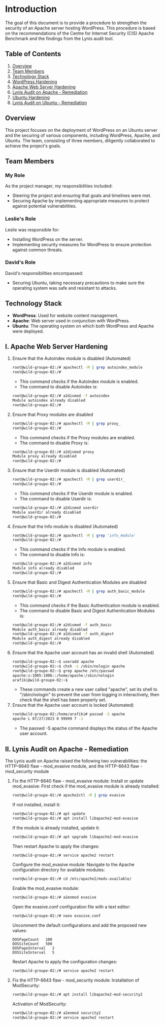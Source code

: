 # Introduction

The goal of this document is to provide a procedure to strengthen the security of an Apache server hosting WordPress. This procedure is based on the recommendations of the Centre for Internet Security (CIS) Apache Benchmark and the findings from the Lynis audit tool.

## Table of Contents
1. [Overview](#overview)
2. [Team Members](#team-members)
3. [Technology Stack](#technology-stack)
4. [WordPress Hardening](#wordpress-hardening)
5. [Apache Web Server Hardening](#apache-web-server-hardening)
6. [Lynis Audit on Apache - Remediation](#lynis-audit-on-apache-remediation)
7. [Ubuntu Hardening](#ubuntu-hardening)
8. [Lynis Audit on Ubuntu - Remediation](#lynis-audit-on-ubuntu-remediation)

## Overview

This project focuses on the deployment of WordPress on an Ubuntu server and the securing of various components, including WordPress, Apache, and Ubuntu. The team, consisting of three members, diligently collaborated to achieve the project's goals.

## Team Members

### My Role

As the project manager, my responsibilities included:

- Steering the project and ensuring that goals and timelines were met.
- Securing Apache by implementing appropriate measures to protect against potential vulnerabilities.

### Leslie's Role

Leslie was responsible for:

- Installing WordPress on the server.
- Implementing security measures for WordPress to ensure protection against common threats.

### David's Role

David's responsibilities encompassed:

- Securing Ubuntu, taking necessary precautions to make sure the operating system was safe and resistant to attacks.

## Technology Stack

- **WordPress**: Used for website content management.
- **Apache**: Web server used in conjunction with WordPress.
- **Ubuntu**: The operating system on which both WordPress and Apache were deployed.


## I. Apache Web Server Hardening

1. Ensure that the Autoindex module is disabled (Automated)
    ```bash
    root@wild-groupe-02:/# apachectl -M | grep autoindex_module
    root@wild-groupe-02:/#
    ```
    - This command checks if the Autoindex module is enabled.
    - The command to disable Autoindex is:
    ```bash
    root@wild-groupe-02:/# a2dismod -f autoindex
    Module autoindex already disabled
    root@wild-groupe-02:/#
    ```
2. Ensure that Proxy modules are disabled
    ```bash
    root@wild-groupe-02:/# apachectl -M | grep proxy_
    root@wild-groupe-02:/#
    ```
    - This command checks if the Proxy modules are enabled.
    - The command to disable Proxy is:
    ```bash
    root@wild-groupe-02:/# a2dismod proxy
    Module proxy already disabled
    root@wild-groupe-02:/#
    ```
3. Ensure that the Userdir module is disabled (Automated)
    ```bash
    root@wild-groupe-02:/# apachectl -M | grep userdir_
    root@wild-groupe-02:/#
    ```
    - This command checks if the Userdir module is enabled.
    - The command to disable Userdir is:
    ```bash
    root@wild-groupe-02:/# a2dismod userdir
    Module userdir already disabled
    root@wild-groupe-02:/#
    ```
4. Ensure that the Info module is disabled (Automated)
    ```bash
    root@wild-groupe-02:/# apachectl -M | grep 'info_module'
    root@wild-groupe-02:/#
    ```
    - This command checks if the Info module is enabled.
    - The command to disable Info is:
    ```bash
    root@wild-groupe-02:/# a2dismod info
    Module info already disabled
    root@wild-groupe-02:/#
    ```
5. Ensure that Basic and Digest Authentication Modules are disabled
    ```bash
    root@wild-groupe-02:/# apachectl -M | grep auth_basic_module
    root@wild-groupe-02:/#
    ```
    - This command checks if the Basic Authentication module is enabled.
    - The command to disable Basic and Digest Authentication Modules is:
    ```bash
    root@wild-groupe-02:/# a2dismod -f auth_basic
    Module auth_basic already disabled
    root@wild-groupe-02:/# a2dismod -f auth_digest
    Module auth_digest already disabled
    root@wild-groupe-02:/#
    ```
6. Ensure that the Apache user account has an invalid shell (Automated)
    ```bash
    root@wild-groupe-02:~$ useradd apache
    root@wild-groupe-02:~$ chsh -s /sbin/nologin apache
    root@wild-groupe-02:~$ grep apache /etc/passwd
    apache:x:1005:1006::/home/apache:/sbin/nologin
    arafiki@wild-groupe-02:~$
    ```
    - These commands create a new user called "apache", set its shell to "/sbin/nologin" to prevent the user from logging in interactively, then check that the shell has been properly set.
7. Ensure that the Apache user account is locked (Automated)
    ```bash
    root@wild-groupe-02:/home/arafiki# passwd -S apache
    apache L 07/27/2023 0 99999 7 -1
    ```
    - The passwd -S apache command displays the status of the Apache user account.

## II. Lynis Audit on Apache - Remediation

The Lynis audit on Apache raised the following two vulnerabilities:
  the HTTP-6640 flaw - mod_evasive module, and the HTTP-6643 flaw - mod_security module

1. Fix the HTTP-6640 flaw - mod_evasive module:
    Install or update mod_evasive: First check if the mod_evasive module is already installed:
    ```bash
    root@wild-groupe-02:/# apache2ctl -M | grep evasive
    ```
    If not installed, install it:
    ```bash
    root@wild-groupe-02:/# apt update
    root@wild-groupe-02:/# apt install libapache2-mod-evasive
    ```
    If the module is already installed, update it:
    ```bash
    root@wild-groupe-02:/# apt upgrade libapache2-mod-evasive
    ```
    Then restart Apache to apply the changes:
    ```bash
    root@wild-groupe-02:/# service apache2 restart
    ```
    Configure the mod_evasive module: Navigate to the Apache configuration directory for available modules:
    ```bash
    root@wild-groupe-02:/# cd /etc/apache2/mods-available/
    ```
    Enable the mod_evasive module:
    ```bash
    root@wild-groupe-02:/# a2enmod evasive
    ```
    Open the evasive.conf configuration file with a text editor:
    ```bash
    root@wild-groupe-02:/# nano evasive.conf
    ```
    Uncomment the default configurations and add the proposed new values:

    ```
    DOSPageCount   100
    DOSSiteCount   500
    DOSPageInterval   2
    DOSSiteInterval   5
    ```
    Restart Apache to apply the configuration changes:
    ```bash
    root@wild-groupe-02:/# service apache2 restart
    ```
2. Fix the HTTP-6643 flaw - mod_security module:
    Installation of ModSecurity:
    ```bash
    root@wild-groupe-02:/# apt install libapache2-mod-security2
    ```
    Activation of ModSecurity:
    ```bash
    root@wild-groupe-02:/# a2enmod security2
    root@wild-groupe-02:/# service apache2 restart
    ```
